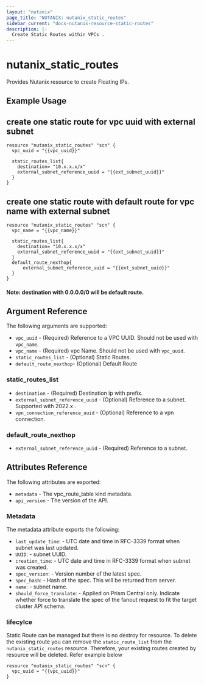 ```yaml
---
layout: "nutanix"
page_title: "NUTANIX: nutanix_static_routes"
sidebar_current: "docs-nutanix-resource-static-routes"
description: |-
  Create Static Routes within VPCs .
---
```


# nutanix_static_routes

Provides Nutanix resource to create Floating IPs. 

## Example Usage

## create one static route for vpc uuid with external subnet

```hcl
resource "nutanix_static_routes" "scn" {
  vpc_uuid = "{{vpc_uuid}}"

  static_routes_list{
    destination= "10.x.x.x/x"
    external_subnet_reference_uuid = "{{ext_subnet_uuid}}" 
  }
}
```


## create one static route with default route for vpc name with external subnet

```hcl
resource "nutanix_static_routes" "scn" {
  vpc_name = "{{vpc_name}}"

  static_routes_list{
    destination= "10.x.x.x/x"
    external_subnet_reference_uuid = "{{ext_subnet_uuid}}" 
  }
  default_route_nexthop{
	  external_subnet_reference_uuid = "{{ext_subnet_uuid}}"
  }
}
```

#### Note: destination with 0.0.0.0/0 will be default route. 

## Argument Reference

The following arguments are supported:

* `vpc_uuid` - (Required) Reference to a VPC UUID. Should not be used with `vpc_name`.
* `vpc_name` - (Required) vpc Name. Should not be used with `vpc_uuid`. 
* `static_routes_list` - (Optional) Static Routes. 
* `default_route_nexthop`- (Optional) Default Route

### static_routes_list

* `destination` - (Required) Destination ip with prefix. 
* `external_subnet_reference_uuid` - (Optional) Reference to a subnet. Supported with 2022.x . 
* `vpn_connection_reference_uuid` - (Optional) Reference to a vpn connection.


### default_route_nexthop
* `external_subnet_reference_uuid` - (Required) Reference to a subnet.

## Attributes Reference

The following attributes are exported:

* `metadata` - The vpc_route_table kind metadata.
* `api_version` - The version of the API.

### Metadata

The metadata attribute exports the following:

* `last_update_time`: - UTC date and time in RFC-3339 format when subnet was last updated.
* `UUID`: - subnet UUID.
* `creation_time`: - UTC date and time in RFC-3339 format when subnet was created.
* `spec_version`: - Version number of the latest spec.
* `spec_hash`: - Hash of the spec. This will be returned from server.
* `name`: - subnet name.
* `should_force_translate`: - Applied on Prism Central only. Indicate whether force to translate the spec of the fanout request to fit the target cluster API schema.

### lifecylce

Static Route can be managed but there is no destroy for resource. To delete the existing route you can remove the `static_route_list` from the `nutanix_static_routes` resource. Therefore, your existing routes created by resource will be deleted.  Refer example below

```hcl
resource "nutanix_static_routes" "scn" {
  vpc_uuid = "{{vpc_uuid}}"
}
```